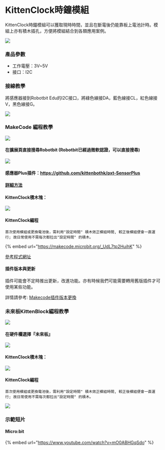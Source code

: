 # KittenClock時鐘模組

KittenClock時鐘模組可以獲取現時時間，並且在斷電後仍能靠板上電池計時。模組上亦有積木插孔，方便將模組結合到各類應用案例。

![](https://kittenbothk.readthedocs.io/en/latest/\_images/kittenclock9.png)

### 產品參數

* 工作電壓：3V\~5V
* 接口：I2C

### 接線教學

將感應器接到Robotbit Edu的I2C接口，將綠色線接DA，藍色線接CL，紅色線接V，黑色線接G。

![](https://kittenbothk.readthedocs.io/en/latest/\_images/kittenclock\_wiring1.png)

### MakeCode 編程教學

![](https://kittenbothk.readthedocs.io/en/latest/\_images/mcbanner12.png)

#### 在擴展頁直接搜尋Robotbit (Robotbit已經過微軟認證，可以直接搜尋)

![](https://kittenbothk.readthedocs.io/en/latest/\_images/robotbit\_search.gif)

#### 感應器Plus插件：https://github.com/kittenbothk/pxt-SensorPlus

#### [詳細方法](../programmingplatforms/makecode/kittenbotandmakecode.md)

#### KittenClock積木塊：

![](https://kittenbothk.readthedocs.io/en/latest/\_images/kittenclock4.png)

#### KittenClock編程

```
首次使用模組或更換電池後，需利用"設定時間" 積木效正模組時間, 較正後模組便會一直運行; 故日常使用不需每次都拉出"設定時間" 的積木。
```

{% embed url="https://makecode.microbit.org/_UdL7tp2HuihK" %}

[參考程式網址](https://makecode.microbit.org/\_UdL7tp2HuihK)

#### 插件版本與更新

插件可能會不定時推出更新，改進功能。亦有時候我們可能需要轉用舊版插件才可使用某些功能。

詳情請參考: [Makecode插件版本更換](../programmingplatforms/makecode/makecodeextupdate.md)

### 未來板KittenBlock編程教學

![](https://kittenbothk.readthedocs.io/en/latest/\_images/kbbanner6.png)

#### 在硬件欄選擇『未來板』

![](https://kittenbothk.readthedocs.io/en/latest/\_images/turbidity\_kb1.png)

#### KittenClock積木塊：

![](https://kittenbothk.readthedocs.io/en/latest/\_images/kittenclock5.png)

#### KittenClock編程

```
首次使用模組或更換電池後，需利用"設定時間" 積木效正模組時間, 較正後模組便會一直運行; 故日常使用不需每次都拉出"設定時間" 的積木。
```

![](https://kittenbothk.readthedocs.io/en/latest/\_images/kittenclock\_code\_kb.png)

### 示範短片

#### Micro:bit

{% embed url="https://www.youtube.com/watch?v=mO0ABHGqSdo" %}
